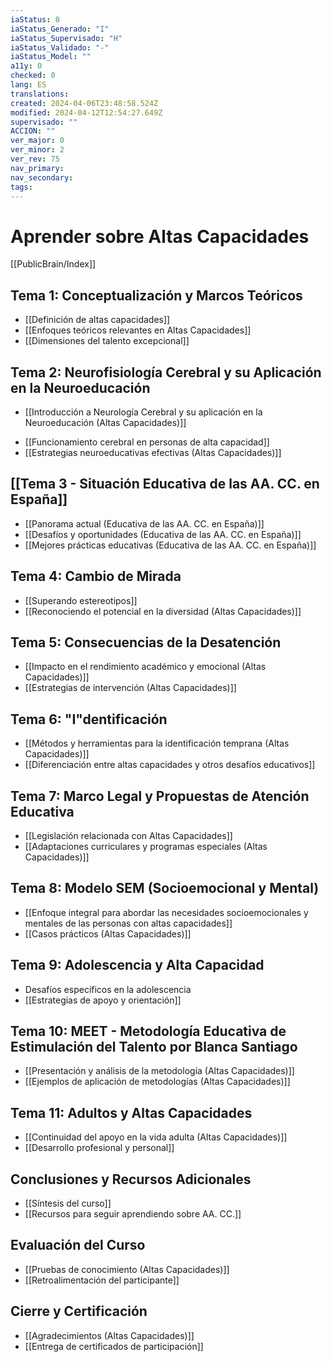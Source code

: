 ```yaml
---
iaStatus: 8
iaStatus_Generado: "I"
iaStatus_Supervisado: "H"
iaStatus_Validado: "-"
iaStatus_Model: ""
a11y: 0
checked: 0
lang: ES
translations: 
created: 2024-04-06T23:48:58.524Z
modified: 2024-04-12T12:54:27.649Z
supervisado: ""
ACCION: ""
ver_major: 0
ver_minor: 2
ver_rev: 75
nav_primary: 
nav_secondary: 
tags:
---
```

# Aprender sobre Altas Capacidades

[[PublicBrain/Index]]

## Tema 1: Conceptualización y Marcos Teóricos
- [[Definición de altas capacidades]]
- [[Enfoques teóricos relevantes en Altas Capacidades]]
- [[Dimensiones del talento excepcional]]

## Tema 2: Neurofisiología Cerebral y su Aplicación en la Neuroeducación
* [[Introducción a Neurología Cerebral y su aplicación en la Neuroeducación (Altas Capacidades)]]
- [[Funcionamiento cerebral en personas de alta capacidad]]
- [[Estrategias neuroeducativas efectivas (Altas Capacidades)]]

## [[Tema 3 - Situación Educativa de las AA. CC. en España]]
- [[Panorama actual (Educativa de las AA. CC. en España)]]
- [[Desafíos y oportunidades (Educativa de las AA. CC. en España)]]
- [[Mejores prácticas educativas (Educativa de las AA. CC. en España)]]

## Tema 4: Cambio de Mirada
- [[Superando estereotipos]]
- [[Reconociendo el potencial en la diversidad (Altas Capacidades)]]

## Tema 5: Consecuencias de la Desatención
- [[Impacto en el rendimiento académico y emocional (Altas Capacidades)]]
- [[Estrategias de intervención (Altas Capacidades)]]

## Tema 6: "I"dentificación
- [[Métodos y herramientas para la identificación temprana (Altas Capacidades)]]
- [[Diferenciación entre altas capacidades y otros desafíos educativos]]

## Tema 7: Marco Legal y Propuestas de Atención Educativa
- [[Legislación relacionada con Altas Capacidades]]
- [[Adaptaciones curriculares y programas especiales (Altas Capacidades)]]

## Tema 8: Modelo SEM (Socioemocional y Mental)
- [[Enfoque integral para abordar las necesidades socioemocionales y mentales de las personas con altas capacidades]]
- [[Casos prácticos (Altas Capacidades)]]

## Tema 9: Adolescencia y Alta Capacidad
- Desafíos específicos en la adolescencia
- [[Estrategias de apoyo y orientación]]

## Tema 10: MEET - Metodología Educativa de Estimulación del Talento por Blanca Santiago
- [[Presentación y análisis de la metodología (Altas Capacidades)]]
- [[Ejemplos de aplicación de metodologías (Altas Capacidades)]]

## Tema 11: Adultos y Altas Capacidades
- [[Continuidad del apoyo en la vida adulta (Altas Capacidades)]]
- [[Desarrollo profesional y personal]]

## Conclusiones y Recursos Adicionales
- [[Síntesis del curso]]
- [[Recursos para seguir aprendiendo sobre AA. CC.]]

## Evaluación del Curso
- [[Pruebas de conocimiento (Altas Capacidades)]]
- [[Retroalimentación del participante]]

## Cierre y Certificación
- [[Agradecimientos (Altas Capacidades)]]
- [[Entrega de certificados de participación]]
